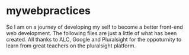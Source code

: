 # mywebpractices


So I am on a journey of developing my self to become a better front-end web development.
The following files are just a little of what has been created. All thanks to ALC, Google and Pluralsight for the 
oppoturnity to learn from great teachers on the pluralsight platform.
